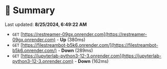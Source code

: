# 📖 Summary
Last updated: **8/25/2024, 6:49:22 AM**

- `GET` [https://restreamer-09gx.onrender.com](https://restreamer-09gx.onrender.com) - **Up** (380ms)
- `GET` [https://filestreambot-b5k6.onrender.com/](https://filestreambot-b5k6.onrender.com/) - **Down** (289ms)
- `GET` [https://jupyterlab-python3-12-3.onrender.com](https://jupyterlab-python3-12-3.onrender.com) - **Down** (162ms)
